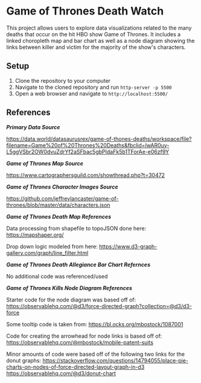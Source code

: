 # Game of Thrones Death Watch

This project allows users to explore data visualizations related to the many deaths that occur on the hit HBO show Game of
Thrones. It includes a linked choropleth map and bar chart as well as a node diagram showing the links between killer and
victim for the majority of the show's characters.

## Setup

1. Clone the repository to your computer
2. Navigate to the cloned repository and run `http-server -p 5500`
3. Open a web browser and navigate to `http://localhost:5500/`

## References

**_Primary Data Source_**

https://data.world/datasaurusrex/game-of-thones-deaths/workspace/file?filename=Game%20of%20Thrones%20Deaths&fbclid=IwAR0uy-L5ggVSbr2OW0dvuZdrYf2aSFbac5gbPIdaFk5b1TForAe-e06zf9Y

**_Game of Thrones Map Source_**

https://www.cartographersguild.com/showthread.php?t=30472

**_Game of Thrones Character Images Source_**

https://github.com/jeffreylancaster/game-of-thrones/blob/master/data/characters.json

**_Game of Thrones Death Map References_**

Data processing from shapefile to topoJSON done here: https://mapshaper.org/

Drop down logic modeled from here: https://www.d3-graph-gallery.com/graph/line_filter.html

**_Game of Thrones Death Allegiance Bar Chart Refernces_**

No additional code was referenced/used

**_Game of Thrones Kills Node Diagram References_**

Starter code for the node diagram was based off of: https://observablehq.com/@d3/force-directed-graph?collection=@d3/d3-force

Some tooltip code is taken from: https://bl.ocks.org/mbostock/1087001

Code for creating the arrowhead for node links is based off of: https://observablehq.com/@mbostock/mobile-patent-suits

Minor amounts of code were based off of the following two links for the donut graphs:
https://stackoverflow.com/questions/14794055/place-pie-charts-on-nodes-of-force-directed-layout-graph-in-d3
https://observablehq.com/@d3/donut-chart
